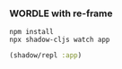 ### WORDLE with re-frame 

```shell
npm install
npx shadow-cljs watch app
```

```clojure
(shadow/repl :app)
```

